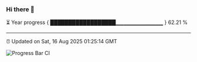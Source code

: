 ### Hi there 👋

⏳ Year progress { ██████████████████▁▁▁▁▁▁▁▁▁▁▁▁ } 62.21 %

---

⏰ Updated on Sat, 16 Aug 2025 01:25:14 GMT

![Progress Bar CI](https://github.com/JuvenileQ/Progress-Bar-CI/workflows/main/badge.svg)
